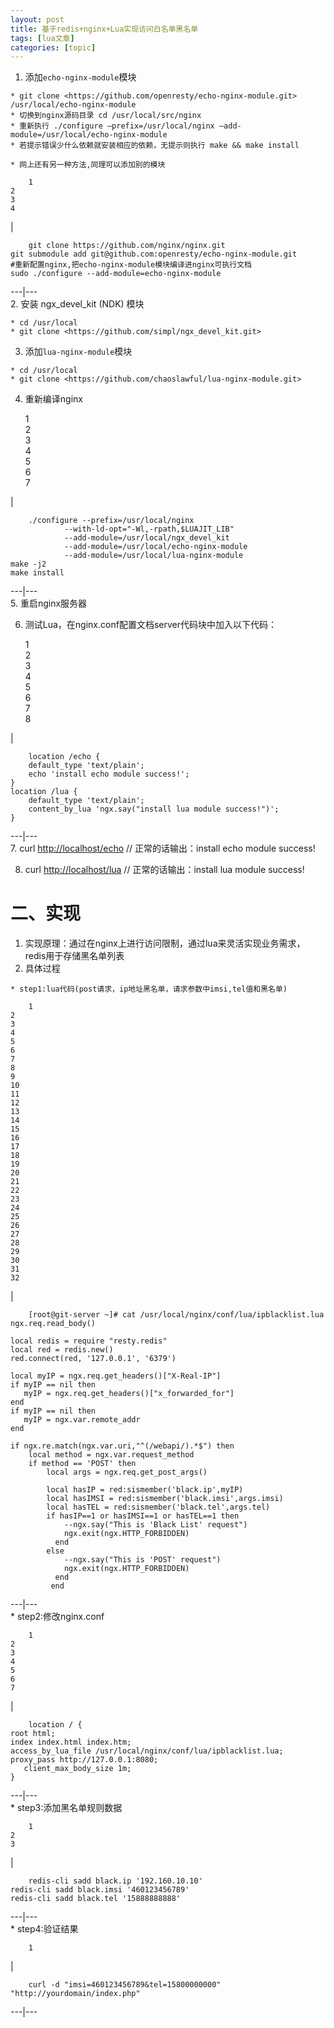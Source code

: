 ```yaml
---
layout: post
title: 基于redis+nginx+Lua实现访问白名单黑名单 
tags: [lua文章]
categories: [topic]
---
```

  1. 添加`echo-nginx-module`模块

    * git clone <https://github.com/openresty/echo-nginx-module.git> /usr/local/echo-nginx-module
    * 切换到nginx源码目录 cd /usr/local/src/nginx
    * 重新执行 ./configure –prefix=/usr/local/nginx –add-module=/usr/local/echo-nginx-module
    * 若提示错误少什么依赖就安装相应的依赖，无提示则执行 make && make install

    * 网上还有另一种方法,同理可以添加别的模块
    
        1  
    2  
    3  
    4  
    

|

    
        git clone https://github.com/nginx/nginx.git  
    git submodule add git@github.com:openresty/echo-nginx-module.git  
    #重新配置nginx,把echo-nginx-module模块编译进nginx可执行文档  
    sudo ./configure --add-module=echo-nginx-module  
      
  
---|---  
  2. 安装 ngx_devel_kit (NDK) 模块

    * cd /usr/local 
    * git clone <https://github.com/simpl/ngx_devel_kit.git>
  3. 添加`lua-nginx-module`模块

    * cd /usr/local 
    * git clone <https://github.com/chaoslawful/lua-nginx-module.git>
  4. 重新编译nginx
    
        1  
    2  
    3  
    4  
    5  
    6  
    7  
    

|

    
        ./configure --prefix=/usr/local/nginx   
                --with-ld-opt="-Wl,-rpath,$LUAJIT_LIB"   
                --add-module=/usr/local/ngx_devel_kit    
                --add-module=/usr/local/echo-nginx-module   
                --add-module=/usr/local/lua-nginx-module   
    make -j2   
    make install  
      
  
---|---  
  5. 重启nginx服务器

  6. 测试Lua，在nginx.conf配置文档server代码块中加入以下代码：
    
        1  
    2  
    3  
    4  
    5  
    6  
    7  
    8  
    

|

    
        location /echo {   
        default_type 'text/plain';   
        echo 'install echo module success!';   
    }   
    location /lua {   
        default_type 'text/plain';   
        content_by_lua 'ngx.say("install lua module success!")';   
    }  
      
  
---|---  
  7. curl [http://localhost/echo](https://liusir.me/http://localhost/echo) // 正常的话输出：install echo module success!

  8. curl [http://localhost/lua](https://liusir.me/http://localhost/lua) // 正常的话输出：install lua module success!

#  [](https://liusir.me/#%E4%BA%8C%E3%80%81%E5%AE%9E%E7%8E%B0 "二、实现")二、实现

  1. 实现原理：通过在nginx上进行访问限制，通过lua来灵活实现业务需求，redis用于存储黑名单列表
  2. 具体过程

    * step1:lua代码(post请求，ip地址黑名单，请求参数中imsi,tel值和黑名单)
    
        1  
    2  
    3  
    4  
    5  
    6  
    7  
    8  
    9  
    10  
    11  
    12  
    13  
    14  
    15  
    16  
    17  
    18  
    19  
    20  
    21  
    22  
    23  
    24  
    25  
    26  
    27  
    28  
    29  
    30  
    31  
    32  
    

|

    
        [root@git-server ~]# cat /usr/local/nginx/conf/lua/ipblacklist.lua  
    ngx.req.read_body()  
      
    local redis = require "resty.redis"  
    local red = redis.new()  
    red.connect(red, '127.0.0.1', '6379')  
      
    local myIP = ngx.req.get_headers()["X-Real-IP"]  
    if myIP == nil then  
       myIP = ngx.req.get_headers()["x_forwarded_for"]  
    end  
    if myIP == nil then  
       myIP = ngx.var.remote_addr  
    end  
      
    if ngx.re.match(ngx.var.uri,"^(/webapi/).*$") then  
        local method = ngx.var.request_method  
        if method == 'POST' then  
            local args = ngx.req.get_post_args()  
      
            local hasIP = red:sismember('black.ip',myIP)  
            local hasIMSI = red:sismember('black.imsi',args.imsi)  
            local hasTEL = red:sismember('black.tel',args.tel)  
            if hasIP==1 or hasIMSI==1 or hasTEL==1 then  
                --ngx.say("This is 'Black List' request")  
                ngx.exit(ngx.HTTP_FORBIDDEN)  
              end  
            else  
                --ngx.say("This is 'POST' request")  
                ngx.exit(ngx.HTTP_FORBIDDEN)  
              end  
             end  
      
  
---|---  
    * step2:修改nginx.conf
    
        1  
    2  
    3  
    4  
    5  
    6  
    7  
    

|

    
        location / {  
    root html;  
    index index.html index.htm;  
    access_by_lua_file /usr/local/nginx/conf/lua/ipblacklist.lua;  
    proxy_pass http://127.0.0.1:8080;  
       client_max_body_size 1m;  
    }  
      
  
---|---  
    * step3:添加黑名单规则数据
    
        1  
    2  
    3  
    

|

    
        redis-cli sadd black.ip '192.160.10.10'  
    redis-cli sadd black.imsi '460123456789'  
    redis-cli sadd black.tel '15888888888'  
      
  
---|---  
    * step4:验证结果
    
        1  
    

|

    
        curl -d "imsi=460123456789&tel=15800000000" "http://yourdomain/index.php"  
      
  
---|---